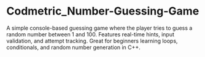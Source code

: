 # Codmetric_Number-Guessing-Game
A simple console-based guessing game where the player tries to guess a random number between 1 and 100. Features real-time hints, input validation, and attempt tracking. Great for beginners learning loops, conditionals, and random number generation in C++.
